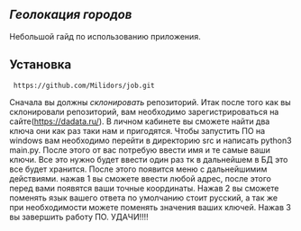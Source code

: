 ***Геолокация городов***
-------------------------
Небольшой гайд по использованию приложения.
## Установка
<pre class="notranslate">
<code> https://github.com/Milidors/job.git</code>
</pre>
Сначала вы должны _склонировать_ репозиторий.
Итак после того как вы склонировали репозиторий, вам необходимо зарегистрироваться на сайте(https://dadata.ru/).
В личном кабинете вы сможете найти два ключа они как раз таки нам и пригодятся.
Чтобы запустить ПО на windows вам необходимо перейти в директорию src и написать python3 main.py.
После этого от вас потребую ввести имя и те самые ваши ключи.
Все это нужно будет ввести один раз тк в дальнейшем в БД это все будет хранится. 
После этого появится меню с дальнейшимим действиями. 
нажав 1 вы сможете ввести любой адрес, после этого перед вами появятся ваши точные координаты. 
Нажав 2 вы сможете поменять язык вашего ответа по умолчанию стоит русский, а так же при необходимости можете поменять значения ваших ключей. 
Нажав 3 вы завершить работу ПО.
УДАЧИ!!!!
